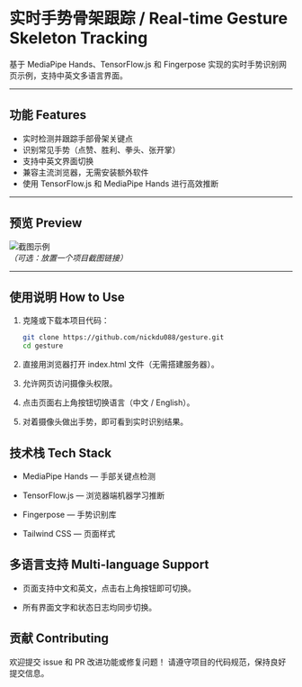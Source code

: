 # 实时手势骨架跟踪 / Real-time Gesture Skeleton Tracking

基于 MediaPipe Hands、TensorFlow.js 和 Fingerpose 实现的实时手势识别网页示例，支持中英文多语言界面。

---

## 功能 Features

- 实时检测并跟踪手部骨架关键点
- 识别常见手势（点赞、胜利、拳头、张开掌）
- 支持中英文界面切换
- 兼容主流浏览器，无需安装额外软件
- 使用 TensorFlow.js 和 MediaPipe Hands 进行高效推断

---

## 预览 Preview

![截图示例](/screenshot.png)  
*（可选：放置一个项目截图链接）*

---

## 使用说明 How to Use

1. 克隆或下载本项目代码：

   ```bash
   git clone https://github.com/nickdu088/gesture.git
   cd gesture

2. 直接用浏览器打开 index.html 文件（无需搭建服务器）。

3. 允许网页访问摄像头权限。

4. 点击页面右上角按钮切换语言（中文 / English）。

5. 对着摄像头做出手势，即可看到实时识别结果。

## 技术栈 Tech Stack

* MediaPipe Hands
 — 手部关键点检测

* TensorFlow.js
 — 浏览器端机器学习推断

* Fingerpose
 — 手势识别库

* Tailwind CSS
 — 页面样式

## 多语言支持 Multi-language Support

* 页面支持中文和英文，点击右上角按钮即可切换。

* 所有界面文字和状态日志均同步切换。

## 贡献 Contributing

欢迎提交 issue 和 PR 改进功能或修复问题！
请遵守项目的代码规范，保持良好提交信息。

